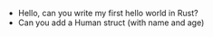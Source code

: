 - Hello, can you write my first hello world in Rust?
- Can you add a Human struct (with name and age)

